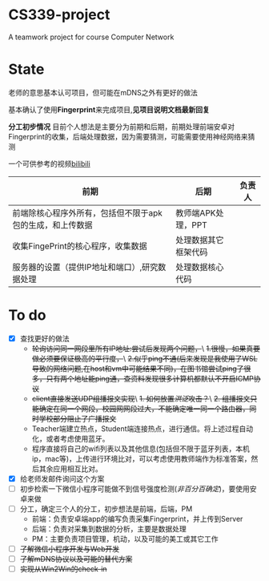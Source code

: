 # CS339-project
A teamwork project for course Computer Network
# State
老师的意思基本认可项目，但可能在mDNS之外有更好的做法

基本确认了使用**Fingerprint**来完成项目,**见项目说明文档最新回复**

**分工初步情况**
目前个人想法是主要分为前期和后期，前期处理前端安卓对Fingerprint的收集，后端处理数据，因为需要猜测，可能需要使用神经网络来猜测

一个可供参考的视频[bilibili](https://www.bilibili.com/video/BV1Zf4y1W7ez?spm_id_from=333.999.0.0)

| 前期                                                      | 后期                 | 负责人 |
| --------------------------------------------------------- | -------------------- | ------ |
| 前端除核心程序外所有，包括但不限于apk包的生成，和上传数据 | 教师端APK处理，PPT   |        |
| 收集FingePrint的核心程序，收集数据                        | 处理数据其它框架代码 |        |
| 服务器的设置（提供IP地址和端口）,研究数据处理             | 处理数据核心代码     |        |



# To do
- [x] 查找更好的做法
    - ~~轮询访问同一网段里所有IP地址:尝试后发现两个问题，~~\\
        ~~1.很慢，如果真要做必须要保证极高的平行度，~~\\
        ~~2.似乎ping不通(后来发现是我使用了WSL导致的网络问题,在host和vm中可能结果不同)，在图书馆尝试ping了很多，只有两个地址能ping通，查资料发现很多计算机都默认不开启ICMP协议~~
    - ~~client直接发送UDP组播报文实现~~\\
        ~~1. 如何放置*洪泛*攻击？~~\\
        ~~2. 组播报文只能确定在同一个网段，校园网网段过大，不能确定唯一同一个路由器，同时学校部分阻止了广播报文~~
    - Teacher端建立热点，Student端连接热点，进行通信。将上述过程自动化，或者考虑使用蓝牙。
    - 程序直接将自己的wifi列表以及其他信息(包括但不限于蓝牙列表，本机ip，mac等)，上传进行环境比对，可以考虑使用教师端作为标准答案，然后其余应用相互比对。
- [x] 给老师发邮件询问这个方案
- [ ] 初步检索一下微信小程序可能做不到信号强度检测(*非百分百确定*)，要使用安卓来做
- [ ] 分工，确定三个人的分工，初步想法是前端，后端，PM
    - 前端：负责安卓端app的编写负责采集Fingerprint，并上传到Server
    - 后端：负责对采集到数据的分析，主要是数据处理
    - PM：主要负责项目管理，机动，以及可能的美工或其它工作
- [ ] ~~了解微信小程序开发与Web开发~~
- [ ] ~~了解mDNS协议以及可能的替代方案~~
- [ ] ~~实现从Win2Win的check-in~~
